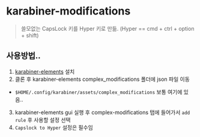# karabiner-modifications
> 쓸모없는 CapsLock 키를 Hyper 키로 만듦. (Hyper == cmd + ctrl + option + shift)

## 사용방법..
1. [karabiner-elements](https://karabiner-elements.pqrs.org/) 설치
2. 클론 후 karabiner-elements complex_modifications 폴더에 json 파일 이동
  - `$HOME/.config/karabiner/assets/complex_modifications` 보통 여기에 있음..
3. karabiner-elements gui 실행 후 complex-modifications 탭에 들어가서 `add rule` 후 사용할 설정 선택
4. `Capslock to Hyper` 설정은 필수임
